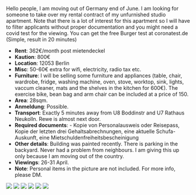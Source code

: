 Hello people,
I am moving out of Germany end of June. I am looking for someone to take over my rental contract of my unfurnished studio apartment.
Note that there is a lot of interest for this apartment so I will have to filter applicants without proper documentation and you might need a covid test for the viewing. You can get the free Burger test at coronatest.de (Simple, result in 20 minutes)
- **Rent**: 362€/month post mietendeckel
- **Kaution**: 800€
- **Location**: 12053 Berlin
- **Misc**: 50-60€ extra for wifi, electricity, radio tax etc.
- **Furniture**: I will be selling some furniture and appliances (table, chair, wardrobe, fridge, washing machine, oven, stove, worktop, sink, lights, vaccum cleaner, mats and the shelves in the kitchen for 600€). The exercise bike, bean bag and arm chair can be included at a price of 150.
- **Area**: 28sqm.
- **Anmeldung**: Possible.
- **Transport**: Exactly 5 minutes away from U8 Boddinstr and U7 Rathaus Neukolln. Rewe is almost next door.
- **Required documents**: - Kopie von Personalausweis oder Reisepass, Kopie der letzten drei Gehaltsabrechnungen, eine aktuelle Schufa-Auskunft, eine Mietschuldenfreiheitsbescheinigung
- **Other details**: Building was painted recently. There is parking in the backyard. Never had a problem from neighbours. I am giving this up only because I am moving out of the country.
- **Viewings**: 26-31 April.
- **Note**: Personal items in the picture are not included.
For more info, please DM.

<img src='https://lh3.googleusercontent.com/dVAeCgefI6hnereYMU0wLw4e_5uCqrqV1a06ME9Q7UfcyadTKiqf7hAK5ofA-XenzU-WJ4a6Tg6cymE_btRiYdwrv53H6ZIYIWbE3aMT_RHDJk3DKFZUo9PJFwS-ZDKjlkwBDCbsDSNvAtiYbFKSAJ4rWQuRaPnDTT00Zs3za47wTcopSwbllsaVRTtxkJ6c7N5tmEbdhkckN4y6hkVkUPPviJ2fSqToRDqhSu5OH5y1JRN62YvLc5zJiCSgWDz_FjHrc2j5Mq9LRP10Zj69LPkdaugAEaqvHArZqH6adqr0xsoyS52FfCiuKnp5vmPF5DAu5fDCNroQCDFcBQTdR21SRiLQSymhPQ5TjW1vtXc2ITrbEXCNIxSnAWzb_YLGqvpopaPTrlSiz2cK8qxAdrZ_KwSwZiXoQ-5tHnxID9Y_yBnqN91dJ6Q845CNM2r7vFuaFGzOfpbwlVq07qDYG1JISzpjXUiM3EDh0j1DJjsqSjr1sXRG8F6WUMGFBfwHK70SA_vX1KE-J1gevF-9uI2LyVBIsjDvVUlarmo32BSteds8uBUZYZ5WJCZ-RaSTeOj2H1CHCCq6pEs7JhOZqOvF5G3AsHUHQIaU9KUr3hUbYqrheiFx7J9A1jh__SXopELG16GB581VQHdVGZertUFjQlpzzPHpC4qGe-AL_HzuH0W_7qnpYUxZDnK4tGJU9-oVQobYVpdxuHHHF1gp-3Dr=w3360-h1374-no?authuser=0'/>
<img src='https://lh3.googleusercontent.com/4C4iB188OGY3-k4HJsK8xgu3gmmiVdQfUbzwArnnwbgITFP88-kHSF_WauPoMdokTX53NcATsohpC6r2cuk0Utombe_53gMLHP27LGqOU5_ze5OilNmUl23rE-abNBSwyBPy112V0OsBhzI7gYe43l0wJ7HXV4Xg4DnNsvb9ih947GMyoHk8qYs8WJJrJx3qA4KhfJvnuk0fF2NjiAkgZOiY4huA3QWHgcXoCDQ9U0CFj4s0UHw01JIPNnmcXKPREJYEvwZ8nYQkDiohtc1DWFclDv6uL9-agSCctodpxcgxY6iCgOCIXxi_olr_B2QsIGWl--7ptokjp18-G8_KJCx7ntH1uo9a26Ibifhx1mIYeAXt3OtXtIbZrgr1xfMvGmjlqlPOJM9twBa530BRKBjPZb7gRYyNiq9-1BXbUofJUPaV7vveMhCFC2uiZSO_Ay23NXn__OA5pMguuToXcuhNis1EQ67B9xaab1O6nIaqXRTvjAwrrltGWz82sfZPpVh6aXJzCTnS4AA1nvkl6DoblfwsQpKtbgkbKUQlARPzk7Jv-7OfCNGpVMZUM2GkmiBrGiB4SUic0L1YtjV65ulUg7F84tp4GXMj_F_DeOVYU7pCI4oe7iIMg_IFIEnGu7lWK_EOCDPkyOWqAZPuiBKhe9FOcZ1KW0QtbB2FyiGlAG9R4AqFr3ggQSsylIxlxs1JoeoO94Bb7rYJou2-Iox-=w3360-h1484-no?authuser=0'/>
<img src='https://scontent.ftxl2-1.fna.fbcdn.net/v/t1.6435-9/176896332_3987038794720984_1701908907262273633_n.jpg?_nc_cat=111&ccb=1-3&_nc_sid=b9115d&_nc_ohc=I7XGfx4eDlwAX9Lfl8R&_nc_ht=scontent.ftxl2-1.fna&oh=b06957b9d25f50be60c8ed9f596fdc8c&oe=60A79372'/>
<img src='https://scontent.ftxl2-1.fna.fbcdn.net/v/t1.6435-9/176316781_3987038788054318_7997416994618973168_n.jpg?_nc_cat=107&ccb=1-3&_nc_sid=b9115d&_nc_ohc=5EkvicsKdqYAX_6Ndxc&_nc_ht=scontent.ftxl2-1.fna&oh=e3b2b82a2b67bab3dc3bfd9dd13a3364&oe=60A83D99'/>
<img src='https://scontent.ftxl2-1.fna.fbcdn.net/v/t1.6435-9/175969818_3987038791387651_6295148506973653700_n.jpg?_nc_cat=100&ccb=1-3&_nc_sid=b9115d&_nc_ohc=i2_j0yt7A6AAX_RvSWy&_nc_ht=scontent.ftxl2-1.fna&oh=b623f30a9072521ba59f4ef4f413d008&oe=60A763B4'/>
<img src='https://scontent.ftxl2-1.fna.fbcdn.net/v/t1.6435-9/176115226_3987038951387635_5151470440821115640_n.jpg?_nc_cat=105&ccb=1-3&_nc_sid=b9115d&_nc_ohc=mqXl-9zXoSgAX9L-Q3h&_nc_ht=scontent.ftxl2-1.fna&oh=4fce759fa43d4d3d4994f8b1ab70886a&oe=60A9D0A8'/>
